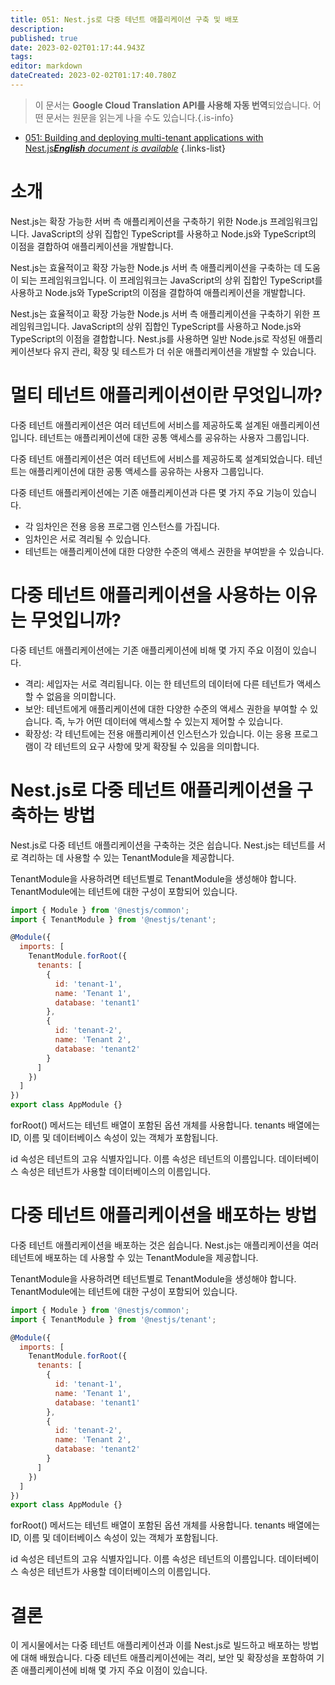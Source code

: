 ```yaml
---
title: 051: Nest.js로 다중 테넌트 애플리케이션 구축 및 배포
description: 
published: true
date: 2023-02-02T01:17:44.943Z
tags: 
editor: markdown
dateCreated: 2023-02-02T01:17:40.780Z
---
```


> 이 문서는 **Google Cloud Translation API를 사용해 자동 번역**되었습니다.
어떤 문서는 원문을 읽는게 나을 수도 있습니다.{.is-info}



- [051: Building and deploying multi-tenant applications with Nest.js***English** document is available*](/en/Knowledge-base/Nest-js/Learning/051-building-and-deploying-multi-tenant-applications-with-nest-js)
{.links-list}


# 소개

Nest.js는 확장 가능한 서버 측 애플리케이션을 구축하기 위한 Node.js 프레임워크입니다. JavaScript의 상위 집합인 TypeScript를 사용하고 Node.js와 TypeScript의 이점을 결합하여 애플리케이션을 개발합니다.

Nest.js는 효율적이고 확장 가능한 Node.js 서버 측 애플리케이션을 구축하는 데 도움이 되는 프레임워크입니다. 이 프레임워크는 JavaScript의 상위 집합인 TypeScript를 사용하고 Node.js와 TypeScript의 이점을 결합하여 애플리케이션을 개발합니다.

Nest.js는 효율적이고 확장 가능한 Node.js 서버 측 애플리케이션을 구축하기 위한 프레임워크입니다. JavaScript의 상위 집합인 TypeScript를 사용하고 Node.js와 TypeScript의 이점을 결합합니다. Nest.js를 사용하면 일반 Node.js로 작성된 애플리케이션보다 유지 관리, 확장 및 테스트가 더 쉬운 애플리케이션을 개발할 수 있습니다.

# 멀티 테넌트 애플리케이션이란 무엇입니까?

다중 테넌트 애플리케이션은 여러 테넌트에 서비스를 제공하도록 설계된 애플리케이션입니다. 테넌트는 애플리케이션에 대한 공통 액세스를 공유하는 사용자 그룹입니다.

다중 테넌트 애플리케이션은 여러 테넌트에 서비스를 제공하도록 설계되었습니다. 테넌트는 애플리케이션에 대한 공통 액세스를 공유하는 사용자 그룹입니다.

다중 테넌트 애플리케이션에는 기존 애플리케이션과 다른 몇 가지 주요 기능이 있습니다.

- 각 임차인은 전용 응용 프로그램 인스턴스를 가집니다.
- 임차인은 서로 격리될 수 있습니다.
- 테넌트는 애플리케이션에 대한 다양한 수준의 액세스 권한을 부여받을 수 있습니다.

# 다중 테넌트 애플리케이션을 사용하는 이유는 무엇입니까?

다중 테넌트 애플리케이션에는 기존 애플리케이션에 비해 몇 가지 주요 이점이 있습니다.

- 격리: 세입자는 서로 격리됩니다. 이는 한 테넌트의 데이터에 다른 테넌트가 액세스할 수 없음을 의미합니다.
- 보안: 테넌트에게 애플리케이션에 대한 다양한 수준의 액세스 권한을 부여할 수 있습니다. 즉, 누가 어떤 데이터에 액세스할 수 있는지 제어할 수 있습니다.
- 확장성: 각 테넌트에는 전용 애플리케이션 인스턴스가 있습니다. 이는 응용 프로그램이 각 테넌트의 요구 사항에 맞게 확장될 수 있음을 의미합니다.

# Nest.js로 다중 테넌트 애플리케이션을 구축하는 방법

Nest.js로 다중 테넌트 애플리케이션을 구축하는 것은 쉽습니다. Nest.js는 테넌트를 서로 격리하는 데 사용할 수 있는 TenantModule을 제공합니다.

TenantModule을 사용하려면 테넌트별로 TenantModule을 생성해야 합니다. TenantModule에는 테넌트에 대한 구성이 포함되어 있습니다.

```javascript
import { Module } from '@nestjs/common';
import { TenantModule } from '@nestjs/tenant';

@Module({
  imports: [
    TenantModule.forRoot({
      tenants: [
        {
          id: 'tenant-1',
          name: 'Tenant 1',
          database: 'tenant1'
        },
        {
          id: 'tenant-2',
          name: 'Tenant 2',
          database: 'tenant2'
        }
      ]
    })
  ]
})
export class AppModule {}
```

forRoot() 메서드는 테넌트 배열이 포함된 옵션 개체를 사용합니다. tenants 배열에는 ID, 이름 및 데이터베이스 속성이 있는 객체가 포함됩니다.

id 속성은 테넌트의 고유 식별자입니다. 이름 속성은 테넌트의 이름입니다. 데이터베이스 속성은 테넌트가 사용할 데이터베이스의 이름입니다.

# 다중 테넌트 애플리케이션을 배포하는 방법

다중 테넌트 애플리케이션을 배포하는 것은 쉽습니다. Nest.js는 애플리케이션을 여러 테넌트에 배포하는 데 사용할 수 있는 TenantModule을 제공합니다.

TenantModule을 사용하려면 테넌트별로 TenantModule을 생성해야 합니다. TenantModule에는 테넌트에 대한 구성이 포함되어 있습니다.

```javascript
import { Module } from '@nestjs/common';
import { TenantModule } from '@nestjs/tenant';

@Module({
  imports: [
    TenantModule.forRoot({
      tenants: [
        {
          id: 'tenant-1',
          name: 'Tenant 1',
          database: 'tenant1'
        },
        {
          id: 'tenant-2',
          name: 'Tenant 2',
          database: 'tenant2'
        }
      ]
    })
  ]
})
export class AppModule {}
```

forRoot() 메서드는 테넌트 배열이 포함된 옵션 개체를 사용합니다. tenants 배열에는 ID, 이름 및 데이터베이스 속성이 있는 객체가 포함됩니다.

id 속성은 테넌트의 고유 식별자입니다. 이름 속성은 테넌트의 이름입니다. 데이터베이스 속성은 테넌트가 사용할 데이터베이스의 이름입니다.

# 결론

이 게시물에서는 다중 테넌트 애플리케이션과 이를 Nest.js로 빌드하고 배포하는 방법에 대해 배웠습니다. 다중 테넌트 애플리케이션에는 격리, 보안 및 확장성을 포함하여 기존 애플리케이션에 비해 몇 가지 주요 이점이 있습니다.